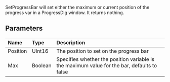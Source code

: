 SetProgressBar will set either the maximum or current position of the progress var in a ProgressDlg window. It returns nothing.

## Parameters ##
| **Name** | **Type** | **Description** |
|:---------|:---------|:----------------|
| Position | UInt16   | The position to set on the progress bar |
| Max      | Boolean  | Specifies whether the position variable is the maximum value for the bar, defaults to false |